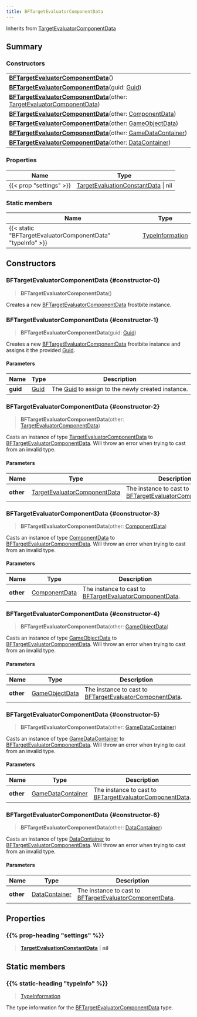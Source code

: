 ```yaml
---
title: BFTargetEvaluatorComponentData
---
```


Inherits from 
[TargetEvaluatorComponentData](/vext/ref/fb/targetevaluatorcomponentdata)

## Summary
### Constructors
| |
| ----------- |
| **[BFTargetEvaluatorComponentData](#constructor-0)**() |
| **[BFTargetEvaluatorComponentData](#constructor-1)**(guid: [Guid](/vext/ref/shared/class/guid)) |
| **[BFTargetEvaluatorComponentData](#constructor-2)**(other: [TargetEvaluatorComponentData](/vext/ref/fb/targetevaluatorcomponentdata)) |
| **[BFTargetEvaluatorComponentData](#constructor-3)**(other: [ComponentData](/vext/ref/fb/componentdata)) |
| **[BFTargetEvaluatorComponentData](#constructor-4)**(other: [GameObjectData](/vext/ref/fb/gameobjectdata)) |
| **[BFTargetEvaluatorComponentData](#constructor-5)**(other: [GameDataContainer](/vext/ref/fb/gamedatacontainer)) |
| **[BFTargetEvaluatorComponentData](#constructor-6)**(other: [DataContainer](/vext/ref/shared/class/datacontainer)) |

### Properties
| Name | Type |
| ---- | ---- |
| {{< prop "settings" >}} | [TargetEvaluationConstantData](/vext/ref/fb/targetevaluationconstantdata) \| nil |

### Static members
| Name | Type |
| ---- | ---- |
| {{< static "BFTargetEvaluatorComponentData" "typeInfo" >}} | [TypeInformation](/vext/ref/shared/class/typeinformation) |

## Constructors
### BFTargetEvaluatorComponentData {#constructor-0}
> **BFTargetEvaluatorComponentData**()

Creates a new [BFTargetEvaluatorComponentData](/vext/ref/fb/bftargetevaluatorcomponentdata) frostbite instance.

### BFTargetEvaluatorComponentData {#constructor-1}
> **BFTargetEvaluatorComponentData**(guid: [Guid](/vext/ref/shared/class/guid))

Creates a new [BFTargetEvaluatorComponentData](/vext/ref/fb/bftargetevaluatorcomponentdata) frostbite instance and assigns it the provided [Guid](/vext/ref/shared/class/guid).

#### Parameters
| Name | Type | Description |
| ---- | ---- | ----------- |
| **guid** | [Guid](/vext/ref/shared/class/guid) | The [Guid](/vext/ref/shared/class/guid) to assign to the newly created instance. |

### BFTargetEvaluatorComponentData {#constructor-2}
> **BFTargetEvaluatorComponentData**(other: [TargetEvaluatorComponentData](/vext/ref/fb/targetevaluatorcomponentdata))

Casts an instance of type [TargetEvaluatorComponentData](/vext/ref/fb/targetevaluatorcomponentdata) to [BFTargetEvaluatorComponentData](/vext/ref/fb/bftargetevaluatorcomponentdata). Will throw an error when trying to cast from an invalid type.

#### Parameters
| Name | Type | Description |
| ---- | ---- | ----------- |
| **other** | [TargetEvaluatorComponentData](/vext/ref/fb/targetevaluatorcomponentdata) | The instance to cast to [BFTargetEvaluatorComponentData](/vext/ref/fb/bftargetevaluatorcomponentdata). |

### BFTargetEvaluatorComponentData {#constructor-3}
> **BFTargetEvaluatorComponentData**(other: [ComponentData](/vext/ref/fb/componentdata))

Casts an instance of type [ComponentData](/vext/ref/fb/componentdata) to [BFTargetEvaluatorComponentData](/vext/ref/fb/bftargetevaluatorcomponentdata). Will throw an error when trying to cast from an invalid type.

#### Parameters
| Name | Type | Description |
| ---- | ---- | ----------- |
| **other** | [ComponentData](/vext/ref/fb/componentdata) | The instance to cast to [BFTargetEvaluatorComponentData](/vext/ref/fb/bftargetevaluatorcomponentdata). |

### BFTargetEvaluatorComponentData {#constructor-4}
> **BFTargetEvaluatorComponentData**(other: [GameObjectData](/vext/ref/fb/gameobjectdata))

Casts an instance of type [GameObjectData](/vext/ref/fb/gameobjectdata) to [BFTargetEvaluatorComponentData](/vext/ref/fb/bftargetevaluatorcomponentdata). Will throw an error when trying to cast from an invalid type.

#### Parameters
| Name | Type | Description |
| ---- | ---- | ----------- |
| **other** | [GameObjectData](/vext/ref/fb/gameobjectdata) | The instance to cast to [BFTargetEvaluatorComponentData](/vext/ref/fb/bftargetevaluatorcomponentdata). |

### BFTargetEvaluatorComponentData {#constructor-5}
> **BFTargetEvaluatorComponentData**(other: [GameDataContainer](/vext/ref/fb/gamedatacontainer))

Casts an instance of type [GameDataContainer](/vext/ref/fb/gamedatacontainer) to [BFTargetEvaluatorComponentData](/vext/ref/fb/bftargetevaluatorcomponentdata). Will throw an error when trying to cast from an invalid type.

#### Parameters
| Name | Type | Description |
| ---- | ---- | ----------- |
| **other** | [GameDataContainer](/vext/ref/fb/gamedatacontainer) | The instance to cast to [BFTargetEvaluatorComponentData](/vext/ref/fb/bftargetevaluatorcomponentdata). |

### BFTargetEvaluatorComponentData {#constructor-6}
> **BFTargetEvaluatorComponentData**(other: [DataContainer](/vext/ref/shared/class/datacontainer))

Casts an instance of type [DataContainer](/vext/ref/shared/class/datacontainer) to [BFTargetEvaluatorComponentData](/vext/ref/fb/bftargetevaluatorcomponentdata). Will throw an error when trying to cast from an invalid type.

#### Parameters
| Name | Type | Description |
| ---- | ---- | ----------- |
| **other** | [DataContainer](/vext/ref/shared/class/datacontainer) | The instance to cast to [BFTargetEvaluatorComponentData](/vext/ref/fb/bftargetevaluatorcomponentdata). |

## Properties
### {{% prop-heading "settings" %}}
> **[TargetEvaluationConstantData](/vext/ref/fb/targetevaluationconstantdata)** | **nil**

## Static members
### {{% static-heading "typeInfo" %}}
> [TypeInformation](/vext/ref/shared/class/typeinformation)

The type information for the [BFTargetEvaluatorComponentData](/vext/ref/fb/bftargetevaluatorcomponentdata) type.

